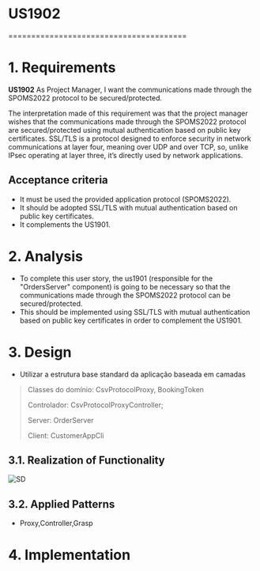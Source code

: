 # US1902
=======================================

# 1. Requirements

**US1902** As Project Manager, I want the communications made through the SPOMS2022 protocol to be secured/protected.

The interpretation made of this requirement was that the project manager wishes that the communications made through the 
SPOMS2022 protocol are secured/protected using mutual authentication based on public key certificates.
SSL/TLS is a protocol designed to enforce security in network communications at layer four, meaning over
UDP and over TCP, so, unlike IPsec operating at layer three, it’s directly used by network applications.

## Acceptance criteria
* It must be used the provided application protocol (SPOMS2022).
* It should be adopted SSL/TLS with mutual authentication based on public key certificates.
* It complements the US1901.


# 2. Analysis
* To complete this user story, the  us1901 (responsible for the "OrdersServer" component) is going to be necessary so 
that the communications made through the SPOMS2022 protocol can be secured/protected.
* This should be implemented using SSL/TLS with mutual authentication based on public key certificates in order to complement the US1901.


# 3. Design
* Utilizar a estrutura base standard da aplicação baseada em camadas 

>   Classes do domínio: CsvProtocolProxy, BookingToken
>
>   Controlador: CsvProtocolProxyController;
>
>   Server: OrderServer
> 
>   Client: CustomerAppCli

## 3.1. Realization of Functionality

![SD](US1902_SD.svg)

## 3.2. Applied Patterns

* Proxy,Controller,Grasp

# 4. Implementation

  



